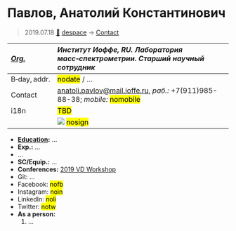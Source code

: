 # Павлов, Анатолий Константинович
> 2019.07.18 [🚀](../index/index.md) [despace](index.md) → [Contact](contact.md)

|*[Org.](contact.md)*|*Институт Иоффе, RU. Лаборатория масс‑спектрометрии. Старший научный сотрудник*|
|:--|:--|
|B‑day, addr.|<mark>nodate</mark> / …|
|Contact|<anatoli.pavlov@mail.ioffe.ru>, *раб.:* +7(911)985-88-38; *mobile:* <mark>nomobile</mark>|
|i18n|<mark>TBD</mark>|
| |[![](f/contact/p/pavlov1_photo_thumb.jpg)](f/contact/p/pavlov1_photo.jpg) <mark>nosign</mark>|

   - **[Education](edu.md):** …
   - **Exp.:** …
   - …
   - **SC/Equip.:** …
   - **Conferences:** [2019 VD Workshop](vdws2019.md)
   - Git: …
   - Facebook: <mark>nofb</mark>
   - Instagram: <mark>noin</mark>
   - LinkedIn: <mark>noli</mark>
   - Twitter: <mark>notw</mark>
   - **As a person:**
      1. …
